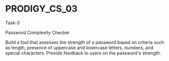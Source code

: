 # PRODIGY_CS_03
Task-3

Password Complexity Checker

Build a tool that assesses the strength of a password based on criteria such as length, presence of uppercase and lowercase letters, numbers, and special characters. Provide feedback to users on the password's strength.

